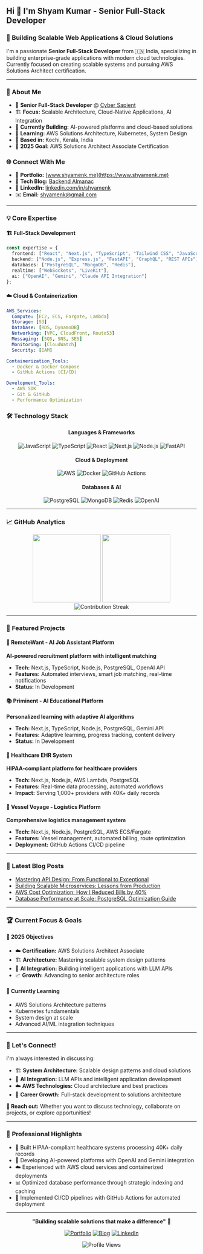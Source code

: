 ## Hi 👋 I'm Shyam Kumar - Senior Full-Stack Developer

### 🚀 Building Scalable Web Applications & Cloud Solutions

I'm a passionate **Senior Full-Stack Developer** from 🇮🇳 India, specializing in building enterprise-grade applications with modern cloud technologies. Currently focused on creating scalable systems and pursuing AWS Solutions Architect certification.

---

### 🎯 About Me
- 💼 **Senior Full-Stack Developer** @ [Cyber Sapient](https://cybersapient.io/)
- 🏗️ **Focus:** Scalable Architecture, Cloud-Native Applications, AI Integration
- 🔭 **Currently Building:** AI-powered platforms and cloud-based solutions
- 🌱 **Learning:** AWS Solutions Architecture, Kubernetes, System Design
- 📍 **Based in:** Kochi, Kerala, India
- 🎯 **2025 Goal:** AWS Solutions Architect Associate Certification

### 🌐 Connect With Me
- 🌟 **Portfolio:** [www.shyamenk.me](https://www.shyamenk.me)
- 📝 **Tech Blog:** [Backend Almanac](https://www.backendalmanac.in)
- 💼 **LinkedIn:** [linkedin.com/in/shyamenk](https://linkedin.com/in/shyamenk)
- ✉️ **Email:** shyamenk@gmail.com

---

### 💡 **Core Expertise**

#### 🏗️ **Full-Stack Development**
```typescript
const expertise = {
  frontend: ["React", "Next.js", "TypeScript", "Tailwind CSS", "JavaScript"],
  backend: ["Node.js", "Express.js", "FastAPI", "GraphQL", "REST APIs"],
  databases: ["PostgreSQL", "MongoDB", "Redis"],
  realtime: ["WebSockets", "LiveKit"],
  ai: ["OpenAI", "Gemini", "Claude API Integration"]
};
```

#### ☁️ **Cloud & Containerization**
```yaml
AWS_Services:
  Compute: [EC2, ECS, Fargate, Lambda]
  Storage: [S3]
  Database: [RDS, DynamoDB]
  Networking: [VPC, CloudFront, Route53]
  Messaging: [SQS, SNS, SES]
  Monitoring: [CloudWatch]
  Security: [IAM]

Containerization_Tools:
  - Docker & Docker Compose
  - GitHub Actions (CI/CD)

Development_Tools:
  - AWS SDK
  - Git & GitHub
  - Performance Optimization
```

### 🛠️ **Technology Stack**

<div align="center">

#### **Languages & Frameworks**
![JavaScript](https://img.shields.io/badge/JavaScript-F7DF1E?style=for-the-badge&logo=javascript&logoColor=black)
![TypeScript](https://img.shields.io/badge/TypeScript-007ACC?style=for-the-badge&logo=typescript&logoColor=white)
![React](https://img.shields.io/badge/React-20232A?style=for-the-badge&logo=react&logoColor=61DAFB)
![Next.js](https://img.shields.io/badge/Next.js-000000?style=for-the-badge&logo=next.js&logoColor=white)
![Node.js](https://img.shields.io/badge/Node.js-43853D?style=for-the-badge&logo=node.js&logoColor=white)
![FastAPI](https://img.shields.io/badge/FastAPI-009688?style=for-the-badge&logo=FastAPI&logoColor=white)

#### **Cloud & Deployment**
![AWS](https://img.shields.io/badge/AWS-232F3E?style=for-the-badge&logo=amazon-aws&logoColor=white)
![Docker](https://img.shields.io/badge/Docker-2496ED?style=for-the-badge&logo=docker&logoColor=white)
![GitHub Actions](https://img.shields.io/badge/GitHub_Actions-2088FF?style=for-the-badge&logo=github-actions&logoColor=white)

#### **Databases & AI**
![PostgreSQL](https://img.shields.io/badge/PostgreSQL-316192?style=for-the-badge&logo=postgresql&logoColor=white)
![MongoDB](https://img.shields.io/badge/MongoDB-4EA94B?style=for-the-badge&logo=mongodb&logoColor=white)
![Redis](https://img.shields.io/badge/Redis-DC382D?style=for-the-badge&logo=redis&logoColor=white)
![OpenAI](https://img.shields.io/badge/OpenAI-412991?style=for-the-badge&logo=openai&logoColor=white)

</div>

---

### 📈 **GitHub Analytics**

<div align="center">
  <img height="180em" src="https://github-readme-stats.vercel.app/api?username=shyamenk&show_icons=true&theme=react&include_all_commits=true&count_private=true"/>
  <img height="180em" src="https://github-readme-stats.vercel.app/api/top-langs/?username=shyamenk&layout=compact&langs_count=8&theme=react"/>
</div>

<div align="center">
  <img src="https://github-readme-streak-stats.herokuapp.com/?user=shyamenk&theme=react" alt="Contribution Streak"/>
</div>

---

### 🚀 **Featured Projects**

#### 🤖 **RemoteWant - AI Job Assistant Platform**
**AI-powered recruitment platform with intelligent matching**
- **Tech:** Next.js, TypeScript, Node.js, PostgreSQL, OpenAI API
- **Features:** Automated interviews, smart job matching, real-time notifications
- **Status:** In Development

#### 📚 **Priminent - AI Educational Platform**
**Personalized learning with adaptive AI algorithms**
- **Tech:** Next.js, TypeScript, Node.js, PostgreSQL, Gemini API
- **Features:** Adaptive learning, progress tracking, content delivery
- **Status:** In Development

#### 🏥 **Healthcare EHR System**
**HIPAA-compliant platform for healthcare providers**
- **Tech:** Next.js, Node.js, AWS Lambda, PostgreSQL
- **Features:** Real-time data processing, automated workflows
- **Impact:** Serving 1,000+ providers with 40K+ daily records

#### 🚢 **Vessel Voyage - Logistics Platform**
**Comprehensive logistics management system**
- **Tech:** Next.js, Node.js, PostgreSQL, AWS ECS/Fargate
- **Features:** Vessel management, automated billing, route optimization
- **Deployment:** GitHub Actions CI/CD pipeline

---

### 📝 **Latest Blog Posts**

<!-- BLOG-POST-LIST:START -->
- [Mastering API Design: From Functional to Exceptional](https://www.backendalmanac.in/blog/mastering-api-design)
- [Building Scalable Microservices: Lessons from Production](https://www.backendalmanac.in/blog/scalable-microservices)
- [AWS Cost Optimization: How I Reduced Bills by 40%](https://www.backendalmanac.in/blog/aws-cost-optimization)
- [Database Performance at Scale: PostgreSQL Optimization Guide](https://www.backendalmanac.in/blog/database-optimization)
<!-- BLOG-POST-LIST:END -->

---

### 🏆 **Current Focus & Goals**

#### 🎯 **2025 Objectives**
- ☁️ **Certification:** AWS Solutions Architect Associate
- 🏗️ **Architecture:** Mastering scalable system design patterns
- 🤖 **AI Integration:** Building intelligent applications with LLM APIs
- 📈 **Growth:** Advancing to senior architecture roles

#### 🌱 **Currently Learning**
- AWS Solutions Architecture patterns
- Kubernetes fundamentals
- System design at scale
- Advanced AI/ML integration techniques

---

### 💬 **Let's Connect!**

I'm always interested in discussing:
- 🏗️ **System Architecture:** Scalable design patterns and cloud solutions
- 🤖 **AI Integration:** LLM APIs and intelligent application development
- ☁️ **AWS Technologies:** Cloud architecture and best practices
- 🚀 **Career Growth:** Full-stack development to solutions architecture

**📧 Reach out:** Whether you want to discuss technology, collaborate on projects, or explore opportunities!

---

### 🎯 **Professional Highlights**
- 🏥 Built HIPAA-compliant healthcare systems processing 40K+ daily records
- 🤖 Developing AI-powered platforms with OpenAI and Gemini integration
- ☁️ Experienced with AWS cloud services and containerized deployments
- 📊 Optimized database performance through strategic indexing and caching
- 🚀 Implemented CI/CD pipelines with GitHub Actions for automated deployment

---

<div align="center">

**"Building scalable solutions that make a difference"** 🚀

[![Portfolio](https://img.shields.io/badge/Portfolio-000000?style=for-the-badge&logo=About.me&logoColor=white)](https://www.shyamenk.me)
[![Blog](https://img.shields.io/badge/Blog-FF5722?style=for-the-badge&logo=blogger&logoColor=white)](https://www.backendalmanac.in)
[![LinkedIn](https://img.shields.io/badge/LinkedIn-0077B5?style=for-the-badge&logo=linkedin&logoColor=white)](https://linkedin.com/in/shyamenk)

![Profile Views](https://komarev.com/ghpvc/?username=shyamenk&color=brightgreen&style=for-the-badge)

</div>
